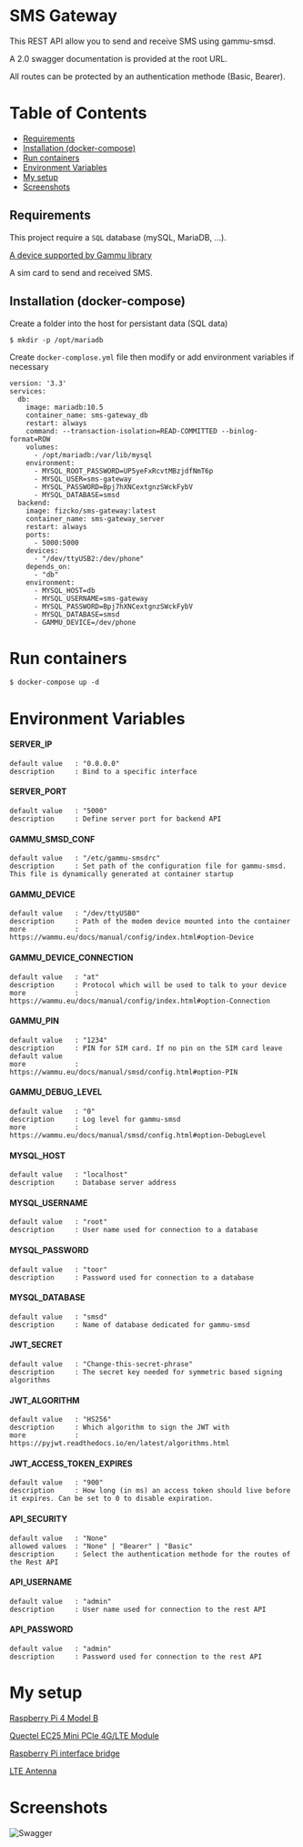# SMS Gateway

This REST API allow you to send and receive SMS using gammu-smsd.

A 2.0 swagger documentation is provided at the root URL.

All routes can be protected by an authentication methode (Basic, Bearer).

# Table of Contents

* [Requirements](#Requirements)
* [Installation (docker-compose)](#Installation-(docker-compose))
* [Run containers](#Run-containers)
* [Environment Variables](#Environment-Variables)
* [My setup](#My-setup)
* [Screenshots](#Screenshots)

## Requirements

This project require a `SQL` database (mySQL, MariaDB, ...).

[A device supported by Gammu library](https://wammu.eu/phones/)

A sim card to send and received SMS.

## Installation (docker-compose)

Create a folder into the host for persistant data (SQL data)

    $ mkdir -p /opt/mariadb

Create `docker-complose.yml` file then modify or add environment variables if necessary
```
version: '3.3'
services:
  db:
    image: mariadb:10.5
    container_name: sms-gateway_db
    restart: always
    command: --transaction-isolation=READ-COMMITTED --binlog-format=ROW
    volumes:
      - /opt/mariadb:/var/lib/mysql
    environment:
      - MYSQL_ROOT_PASSWORD=UP5yeFxRcvtMBzjdfNmT6p
      - MYSQL_USER=sms-gateway
      - MYSQL_PASSWORD=Bpj7hXNCextgnzSWckFybV
      - MYSQL_DATABASE=smsd
  backend:
    image: fizcko/sms-gateway:latest
    container_name: sms-gateway_server
    restart: always
    ports:
      - 5000:5000
    devices:
      - "/dev/ttyUSB2:/dev/phone"
    depends_on:
      - "db"
    environment:
      - MYSQL_HOST=db
      - MYSQL_USERNAME=sms-gateway
      - MYSQL_PASSWORD=Bpj7hXNCextgnzSWckFybV
      - MYSQL_DATABASE=smsd
      - GAMMU_DEVICE=/dev/phone
```

# Run containers
```
$ docker-compose up -d
```

# Environment Variables

#### SERVER_IP
    default value   : "0.0.0.0"
    description     : Bind to a specific interface

#### SERVER_PORT
    default value   : "5000"
    description     : Define server port for backend API

#### GAMMU_SMSD_CONF
    default value   : "/etc/gammu-smsdrc"
    description     : Set path of the configuration file for gammu-smsd. This file is dynamically generated at container startup

#### GAMMU_DEVICE
    default value   : "/dev/ttyUSB0"
    description     : Path of the modem device mounted into the container
    more            : https://wammu.eu/docs/manual/config/index.html#option-Device

#### GAMMU_DEVICE_CONNECTION
    default value   : "at"
    description     : Protocol which will be used to talk to your device
    more            : https://wammu.eu/docs/manual/config/index.html#option-Connection

#### GAMMU_PIN
    default value   : "1234"
    description     : PIN for SIM card. If no pin on the SIM card leave default value
    more            : https://wammu.eu/docs/manual/smsd/config.html#option-PIN

#### GAMMU_DEBUG_LEVEL
    default value   : "0"
    description     : Log level for gammu-smsd
    more            : https://wammu.eu/docs/manual/smsd/config.html#option-DebugLevel

#### MYSQL_HOST
    default value   : "localhost"
    description     : Database server address

#### MYSQL_USERNAME
    default value   : "root"
    description     : User name used for connection to a database

#### MYSQL_PASSWORD
    default value   : "toor"
    description     : Password used for connection to a database

#### MYSQL_DATABASE
    default value   : "smsd"
    description     : Name of database dedicated for gammu-smsd

#### JWT_SECRET
    default value   : "Change-this-secret-phrase"
    description     : The secret key needed for symmetric based signing algorithms

#### JWT_ALGORITHM
    default value   : "HS256"
    description     : Which algorithm to sign the JWT with
    more            : https://pyjwt.readthedocs.io/en/latest/algorithms.html

#### JWT_ACCESS_TOKEN_EXPIRES
    default value   : "900"
    description     : How long (in ms) an access token should live before it expires. Can be set to 0 to disable expiration.

#### API_SECURITY
    default value   : "None"
    allowed values  : "None" | "Bearer" | "Basic"
    description     : Select the authentication methode for the routes of the Rest API

#### API_USERNAME
    default value   : "admin"
    description     : User name used for connection to the rest API

#### API_PASSWORD
    default value   : "admin"
    description     : Password used for connection to the rest API


# My setup

[Raspberry Pi 4 Model B](https://www.raspberrypi.org/products/raspberry-pi-4-model-b/)

[Quectel EC25 Mini PCle 4G/LTE Module](https://sixfab.com/product/quectel-ec25-mini-pcle-4glte-module/)

[Raspberry Pi interface bridge](https://sixfab.com/product/raspberry-pi-3g-4glte-base-shield-v2/)

[LTE Antenna](https://sixfab.com/product/lte-main-diversity-dual-u-fl-antenna-100mm/)

# Screenshots

![Swagger](screenshots/swagger.png)
